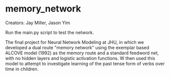 # memory_network

Creators: Jay Miller, Jason Yim

Run the main.py script to test the network.

The final project for Neural Network Modeling at JHU, in which we developed a dual route "memory network" using the exemplar based ALCOVE model (1992) as the memory route and a standard feedword net, with no hidden layers and logistic activation functions. W then used this model to attempt to investigate learning of the past tense form of verbs over time in children.
